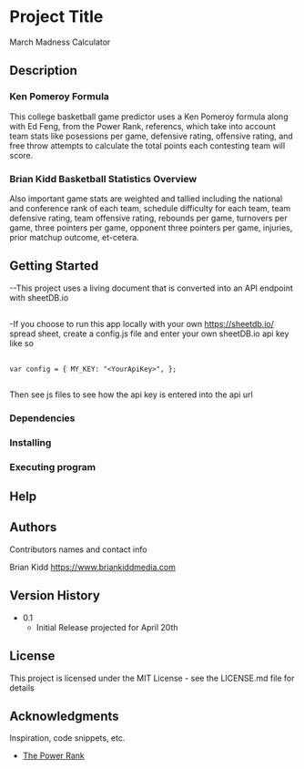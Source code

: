 # Project Title

March Madness Calculator

## Description

### Ken Pomeroy Formula

This college basketball game predictor uses a Ken Pomeroy formula along with Ed Feng, from the Power Rank, referencs, which take into account team stats like posessions per game, defensive rating, offensive rating, and free throw attempts to calculate the total points each contesting team will score.

### Brian Kidd Basketball Statistics Overview

Also important game stats are weighted and tallied including the national and conference rank of each team, schedule difficulty for each team, team defensive rating, team offensive rating, rebounds per game, turnovers per game, three pointers per game, opponent three pointers per game, injuries, prior matchup outcome, et-cetera.

## Getting Started

--This project uses a living document that is converted into an API endpoint with sheetDB.io

##

-If you choose to run this app locally with your own https://sheetdb.io/ spread sheet, create a config.js file and enter your own sheetDB.io api key like so

##

`var config = {
MY_KEY: "<YourApiKey>",
};`

##

Then see js files to see how the api key is entered into the api url

### Dependencies

### Installing

### Executing program

## Help

## Authors

Contributors names and contact info

Brian Kidd
https://www.briankiddmedia.com

## Version History

- 0.1
  - Initial Release projected for April 20th

## License

This project is licensed under the MIT License - see the LICENSE.md file for details

## Acknowledgments

Inspiration, code snippets, etc.

- [The Power Rank](https://thepowerrank.com/cbb-analytics/)

